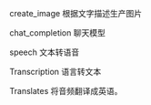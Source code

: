 create_image 根据文字描述生产图片

chat_completion 聊天模型

speech 文本转语音

Transcription 语言转文本

Translates 将音频翻译成英语。

